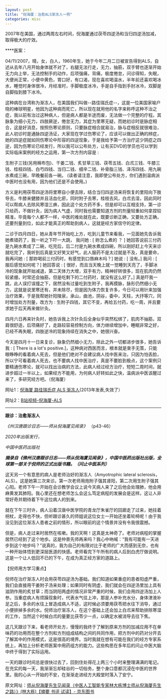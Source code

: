 ```yaml
---
layout: post
title: "倪海厦：治愈ALS渐冻人一例"
categories: misc
---
```


2007年在美国，通过两周左右时间，倪海厦通过茯苓四逆汤和当归四逆汤加减，取得极大的疗效。


****医案：

04/11/2007，晴，女，白人，1960年生，她于今年二月二日被宣告得到ALS，自述从去年八月开始身体就不对了，右腿无法行走，无力，抽筋，双手臂也逐渐开始无力向上举，无法控制手的动作，后项强痛，背痛，极度倦怠，问诊得知，失眠，大便尚正常，小便中黄色，胃口好，有口渴，现在喜欢喝温水，半年前还喜欢喝冰水，睡觉时身体很冷，月经准时，手脚极度冰冷，手是自手指到手肘冰冷，双脚是自脚指到膝下冰冷。

这种病在台湾称为渐冻人，在美国我们叫做--路佳瑞氏症--，这是一位美国家喻户晓的棒球明星，他因为这种病而死亡，所以现在就用他的名字来称呼这种不治之症，我以前有治过这种病人，但是病人都是半途而废，无法做一个完整的疗程。其脉象为细小无力，四肢厥逆，倦怠无力，其症为里寒无疑，而她初诊时是脉症相合，这是好消息，按照伤寒论原则，只要脉症相合就易治，脉与症相反就很难治，此人初诊时是通脉四逆汤证，大家现在学过伤寒论了，应该可以做出正确的辨症，她的四逆症就如同伤寒论中形容的四逆现象，于是我给予第一方治疗这少阴症之四逆，因为伤寒论已经发行，所以我可以公布处方，让有买DVD的学员也可以学到实际临床案例的经方之运用，第一次方剂内容是 :

生附子三钱(另用棉布包)、干姜二钱、炙甘草三钱、茯苓五钱、白朮三钱、牛膝三钱、桂枝四钱、白芍四钱、当归二钱、细辛二钱、补骨脂三钱、泽泻四钱、用九碗水煮成三碗，早晚餐前各一碗。
(读者请注意，我即使公布处方，你们遇到温病派中医时也没有用，因为他们还是不会使用。)

方义是利用茯苓四逆汤将里寒自小便去除，结合当归四逆汤来将恢复的里阳向下肢导去，牛膝来健膝并且活血化瘀，同时附子去寒，桂枝去风，白朮去湿，因此同时可以帮病人去除风寒湿三痹，因此这个处方药不多，但是却可以互相支持，第一诊只给药，不做针灸，因为病人气虚，同时我也需要知道方剂的剂量轻重如何拿捏较精准，毕竟每个人都不一样，中医的难处就在此，既要诊断正确，又要处方正确，还要剂量到位，如此才能真正的帮助到病人，这就是经方家信守的定律。

二诊于四月四日，她从青年节开始吃上方，吃到儿童节来看我，一见面她先告诉我她煮错药了，我一听之下吓一大跳，
我问她 : [ 妳怎么煮的 ？ ]
她回答说前三付药是九碗水煮成了二碗，吃完后，后二付是九碗水煮成四碗，所以刚好赶上今天来诊就吃完了，我听到后真是又好笑又好气，此人服药不是太过就是不及，真是要命，
我再问她 : [ 那妳喝前三付药时，有感觉到口唇麻木吗？]
她说 : [ 没有。]
我问 : [ 服后感觉如何呢？]
她回答说 : [ 很好，而且当天晚上就一觉睡到天亮了，手脚冰冷的现象就开始减退，第二天体力大增，双手有力，精神好转很多，现在肌肉仍然较紧绷，时常还会抽筋，但是吃剩下的二付药时，就没有这么好了。]
真是吓我一跳，此人误打误撞之下，居然没有过量吃到生附子，我再摸脉，脉形仍然细小无力，这就是说里寒还有，并未除尽，但是因为体力恢复许多，今日可以用针来加强治疗效果，于是我帮她针阳陵泉，承山，曲池，阴谷，委中，天柱，大抒等穴，同时增加处方剂量，改方为 : 生附子四钱，其它不变，再给五付药，吃一周，并且要求她于后天再来做针灸。

四月六日再来针灸时，她告诉我上次针灸后全身似乎突然松绑了，肌肉不抽筋，双肩很舒适，后项痛好了，走路较容易控制方向，体力继续增加中，睡眠非常之好，已经不再失眠，四肢逆冷的现象持续在消失之中，她很兴奋。

今天是四月十一日来复诊，脉象仍然细小无力，除此之外一切都进步很多，她告诉我 : [ There is a lot's positive.]，这种病对西医而言，根本就是束手无策，只能眼睁睁的看着病人死去，但是他们绝对不会建议病人找中医来治，只因为怕丢脸，所以宁可看着病人死去，也不要病人找中医治疗，真是不要脸到极点，这个案例只要精通伤寒论，就可以找出治病的方法，此病人经过经方治疗，短短二周时间，就进步超过一半以上，如果经方不能用，为何病人好转如此之快，温病派中医该醒过来了，多研究经方吧。（倪海厦）

网址1：[倪海厦 路佳瑞氏症 ALS 渐冻人](https://link.zhihu.com/?target=http%3A//blog.sina.com.cn/s/blog_b343523f0101cx94.html)(2013年发表,失效了）

网址2：[B站视频-倪海厦-ALS](https://www.bilibili.com/video/BV1H94y167ev/?vd_source=c24f686fdddd362fa31423b425beedf6)

---

****跟诊：治愈渐冻人****

 *《州汉唐跟诊日志——师从倪海厦见闻录》* （p43-46）

*2020年出版发行，*

*中国中医药出版社*

***摘录自《佛州汉唐跟诊日志——师从倪海厦见闻录》，中国中医药出版社出版，全球第一部关于倪师的正式出版书籍。（问止中医系列）***

这天另一个有意思的病人是老师治好的渐冻人（Amyotrophic lateral sclerosis，ALS）。这是她第三次来诊。第一次老师用炮附子强其肾阳，第二次用生附子强其心阳。老师下午一开始在会诊教学会议上说今天病人来了之后他会处理肺，他会用麻黄发其肺阳。我心里还在想老师怎么会这么笃定病程的发展会是这样。这让人非常好奇并期待着下午这位病人的到来。

就在下午三时许，病人沿着汉唐中医学院的青龙厅朱雀厅的回廊走了过来，她拄着枴杖，走得也不快，但听跟诊甚久的师姐说这位女士一开始还坐着轮椅呢！由于我没见到这位渐冻人患者之前的情形，所以眼前的这个情景并没有令我很震撼。

但是，病人走过来时居然在咳嗽。我的天啊！这真是太神奇了。老师对病程的掌握居然已经到了这个地歩。这是仲景先师再来吗？我心中吶喊：“我有可能有一天进步到这个地步吗？”说真的，我为自己的有限对比于老师的广大而感到无奈，也有一种开始体悟到更深层医道的快感。老师看完下午所有的病人后到白虎厅做说明。这是一个让人低回不已的下午，在成为真正经方家的道路上。

【倪师用方学习重点】

倪师在治疗渐冻人时会用茯苓四逆汤为基础。我们知道如果重症的患者阳虚严重，我们会直接用干姜附子汤来处理；如果同时有阴虚，我们就会在四逆汤里加上具有滋阴作用的炙甘草；而当阴阳两虚的情况非常严重的时候，我们会用四逆汤加上人参。当重症病人有烦躁现象时，代表水气往上冲，那是人参补充水分，身体津液补足之后，多余的水往上冒造成病人不适，这时候必须要用茯苓把水往下消导，通过小便排掉多余的水。倪师治疗渐冻人，在这个基础上还会加上白朮来帮助排除寒湿的工作，当然这个时候白朮的量要比茯苓少一点，以确定水被消导去往下焦。

这几天跟诊下来，看老师开处方，慢慢的我终于了解到原来方剂的加减应用不在单味药的功用而在整个方剂和方剂组成结构之间的共同作用，把方剂中的药对分开去了解其中的作用模式，这是很高的境界。当时我就在想有可能在我们的经方专家系统上，再加上分析老师医案中用药组方的能力。这些构思在多年后的问止中医大脑中终于得到了实际运用。

一天的跟诊时间总是很快过去了，回到住处得花上两三个小时来整理满满的笔记。在充实的每一天，我渐渐忘却硅谷的一切俗务，整个身口意都沉浸在中医的世界里。我的心从一开始的不安，在渐渐走进经方大殿堂时落入了安宁。

原文网址：[师从倪海厦先生见闻录（中医人工智能专家林大栋博士师从倪海厦先生之路）》(林大栋)【摘要 书评 试读】- 京东图书](https://link.zhihu.com/?target=https%3A//item.jd.com/12739061.html)
